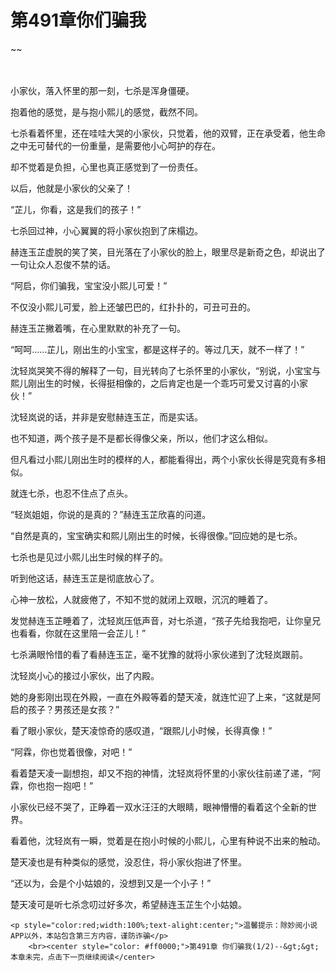 # 第491章你们骗我
~~
    	    <p name="pagetop" href="javascript:void(0);" onclick="return false" style="line-height: 35px;padding: 10px;color: #333;"> </p><p>小家伙，落入怀里的那一刻，七杀是浑身僵硬。</p><p>抱着他的感觉，是与抱小熙儿的感觉，截然不同。</p><p>七杀看着怀里，还在哇哇大哭的小家伙，只觉着，他的双臂，正在承受着，他生命之中无可替代的一份重量，是需要他小心呵护的存在。</p><p>却不觉着是负担，心里也真正感觉到了一份责任。</p><p>以后，他就是小家伙的父亲了！</p><p>“芷儿，你看，这是我们的孩子！”</p><p>七杀回过神，小心翼翼的将小家伙抱到了床榻边。</p><p>赫连玉芷虚脱的笑了笑，目光落在了小家伙的脸上，眼里尽是新奇之色，却说出了一句让众人忍俊不禁的话。</p><p>“阿启，你们骗我，宝宝没小熙儿可爱！”</p><p>不仅没小熙儿可爱，脸上还皱巴巴的，红扑扑的，可丑可丑的。</p><p>赫连玉芷撇着嘴，在心里默默的补充了一句。</p><p>“呵呵……芷儿，刚出生的小宝宝，都是这样子的。等过几天，就不一样了！”</p><p>沈轻岚哭笑不得的解释了一句，目光转向了七杀怀里的小家伙，“别说，小宝宝与熙儿刚出生的时候，长得挺相像的，之后肯定也是一个乖巧可爱又讨喜的小家伙！”</p><p>沈轻岚说的话，并非是安慰赫连玉芷，而是实话。</p><p>也不知道，两个孩子是不是都长得像父亲，所以，他们才这么相似。</p><p>但凡看过小熙儿刚出生时的模样的人，都能看得出，两个小家伙长得是究竟有多相似。</p><p>就连七杀，也忍不住点了点头。</p><p>“轻岚姐姐，你说的是真的？”赫连玉芷欣喜的问道。</p><p>“自然是真的，宝宝确实和熙儿刚出生的时候，长得很像。”回应她的是七杀。</p><p>七杀也是见过小熙儿出生时候的样子的。</p><p>听到他这话，赫连玉芷是彻底放心了。</p><p>心神一放松，人就疲倦了，不知不觉的就闭上双眼，沉沉的睡着了。</p><p>发觉赫连玉芷睡着了，沈轻岚压低声音，对七杀道，“孩子先给我抱吧，让你皇兄也看看，你就在这里陪一会芷儿！”</p><p>七杀满眼怜惜的看了看赫连玉芷，毫不犹豫的就将小家伙递到了沈轻岚跟前。</p><p>沈轻岚小心的接过小家伙，出了内殿。</p><p>她的身影刚出现在外殿，一直在外殿等着的楚天凌，就连忙迎了上来，“这就是阿启的孩子？男孩还是女孩？”</p><p>看了眼小家伙，楚天凌惊奇的感叹道，“跟熙儿小时候，长得真像！”</p><p>“阿霖，你也觉着很像，对吧！”</p><p>看着楚天凌一副想抱，却又不抱的神情，沈轻岚将怀里的小家伙往前递了递，“阿霖，你也抱一抱吧！”</p><p>小家伙已经不哭了，正睁着一双水汪汪的大眼睛，眼神懵懵的看着这个全新的世界。</p><p>看着他，沈轻岚有一瞬，觉着是在抱小时候的小熙儿，心里有种说不出来的触动。</p><p>楚天凌也是有种类似的感觉，没忍住，将小家伙抱进了怀里。</p><p>“还以为，会是个小姑娘的，没想到又是一个小子！”</p><p>楚天凌可是听七杀念叨过好多次，希望赫连玉芷生个小姑娘。</p>
    	
   	<p style="color:red;width:100%;text-alight:center;">温馨提示：除妙阅小说APP以外，本站包含第三方内容，谨防诈骗</p>
    	<br><center style="color: #ff0000;">第491章 你们骗我(1/2)--&gt;&gt;本章未完，点击下一页继续阅读</center>
    	